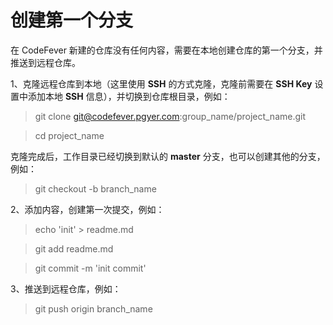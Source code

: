 
# 创建第一个分支

在 CodeFever 新建的仓库没有任何内容，需要在本地创建仓库的第一个分支，并推送到远程仓库。

1、克隆远程仓库到本地（这里使用 **SSH** 的方式克隆，克隆前需要在 **SSH Key** 设置中添加本地 **SSH** 信息），并切换到仓库根目录，例如：

> git clone git@codefever.pgyer.com:group_name/project_name.git

> cd project_name

克隆完成后，工作目录已经切换到默认的 **master** 分支，也可以创建其他的分支，例如：

> git checkout -b branch_name

2、添加内容，创建第一次提交，例如：

> echo 'init' > readme.md

> git add readme.md

> git commit -m 'init commit'

3、推送到远程仓库，例如：

> git push origin branch_name
